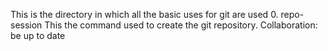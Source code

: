 This is the directory in which all the basic uses for git are used
0. repo-session
This the command used to create the git repository.
Collaboration: be up to date
